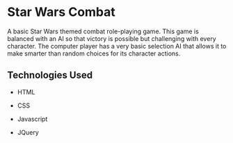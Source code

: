 # Star Wars Combat

A basic Star Wars themed combat role-playing game. This game is balanced with an AI so that victory is possible but challenging with every character. The computer player has a very basic selection AI that allows it to make smarter than random choices for its character actions.

## Technologies Used

* HTML

* CSS

* Javascript

* JQuery
